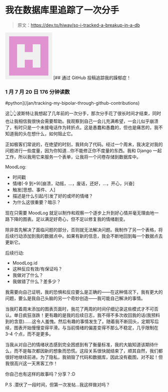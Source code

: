 # 我在数据库里追踪了一次分手

> 原文：<https://dev.to/hiway/so-i-tracked-a-breakup-in-a-db>

[![jan image](img/a0ac51402088f08bcbd33d643359d075.png)](/jan) [## 通过 GitHub 投稿追踪我的躁郁症！

### 1 月 7 月 20 日 176 分钟读数

#python](/jan/tracking-my-bipolar-through-github-contributions)

这👆👆波斯特让我想起了几年前的一次分手，那次分手花了很长时间才结束，同时也让我相信我很快会需要帮助。我观察到自己一会儿充满希望，一会儿似乎崩溃了，有时只是一个未接电话作为转折点。这是愚蠢和愚蠢的，但也是痛苦的，我不知道我的头在想什么，如何阻止它。

正如极客们常说的，在绝望的时刻，我转向了代码。经过一个周末，我决定对我的问题进行一些度量，因为你知道…你不能修正你不度量的东西。我和 Django 一起工作，所以我用它来服务一个表单，让我将一个问卷存储到数据库中。

MoodLog:

*   时间戳
*   情绪(-9 到+9)[崩溃，动摇，…，废话，还好，…，开心，兴奋]
*   触发[思想、事件、人]
*   描述是什么引起/引发了好的或坏的情绪？
*   为什么这很重要？暗示？

现在只需要 MoodLog 就足以制作和观察一个逐步上升到好心情并毫无理由地一路下降的图表。足以满足好奇心，但不足以修复我的情绪剧变。

除非首先解决了面临问题的部分，否则就无法解决问题。我制作了另一个表格，将后续行动添加到我的数据点中。如果有新的信息，我会不断地回到每一个数据点去更新它。

后续行动:

*   MoodLog.id
*   这种反应有效/有保证吗？
*   我做对了什么？
*   我做错了什么？差多少？

我需要向自己证明，我的恐惧和反应要么是正确的——在这种情况下，我有更大的问题，要么是我自己头脑的另一个奇妙创造——我可能自己解决的事情。

当我盯着周末添加的图表页面时，我花了两周的时间仔细记录这些模式才不可否认。单日疯狂涨跌！更有趣的是我的后续日志，我不得不多次收回我的话(我预料到的含意)……这令人羞愧。然后有趣的事情发生了。随着我不断回头，定期写后续，图表开始慢慢变得平滑。与当前情绪的偏差变得不那么不稳定，几乎限制在 3-4 个点，而不是更多。

当我从对自己的情绪状态感到完全困惑到有了衡量标准，我的大脑知道该期待什么，而不是每次都因新的想象而恐慌。这段关系很快就结束了，顺其自然，我们都很好地继续前进。为了隐私，我销毁了代码和数据库，因此没有截图，对不起！但我很高兴这一天黑客工作！

你自己也有这样的故事吗？分享？:D

P.S .潜伏了一段时间，但第一次发帖…我这样做对吗？